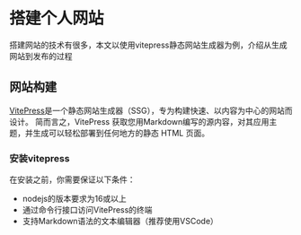 # 搭建个人网站

搭建网站的技术有很多，本文以使用vitepress静态网站生成器为例，介绍从生成网站到发布的过程

## 网站构建

[VitePress](https://vitepress.dev/)是一个静态网站生成器（SSG），专为构建快速、以内容为中心的网站而设计。
简而言之，VitePress 获取您用Markdown编写的源内容，对其应用主题，并生成可以轻松部署到任何地方的静态 HTML 页面。

### 安装vitepress

在安装之前，你需要保证以下条件：

- nodejs的版本要求为16或以上
- 通过命令行接口访问VitePress的终端
- 支持Markdown语法的文本编辑器（推荐使用VSCode）
